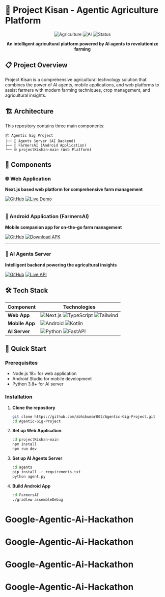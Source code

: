 # 🌾 Project Kisan - Agentic Agriculture Platform

<div align="center">

![Agriculture](https://img.shields.io/badge/Agriculture-🌱-green)
![AI](https://img.shields.io/badge/AI-🤖-blue)
![Status](https://img.shields.io/badge/Status-Active-brightgreen)

**An intelligent agricultural platform powered by AI agents to revolutionize farming**

</div>

## 📋 Project Overview

Project Kisan is a comprehensive agricultural technology solution that combines the power of AI agents, mobile applications, and web platforms to assist farmers with modern farming techniques, crop management, and agricultural insights.

## 🏗️ Architecture

This repository contains three main components:

```
📦 Agentic Gig Project
├── 🤖 Agents Server (AI Backend)
├── 📱 FarmersAI (Android Application)
└── 🌐 projectKishan-main (Web Platform)
```

## 🚀 Components

### 🌐 Web Application
**Next.js based web platform for comprehensive farm management**

[![GitHub](https://img.shields.io/badge/GitHub-Repository-black?logo=github)](https://github.com/Aftab2209/projectKishan)
[![Live Demo](https://img.shields.io/badge/Live-Demo-green?logo=vercel)](https://nextjs-app-424265826546.asia-south1.run.app)


---

### 📱 Android Application (FarmersAI)
**Mobile companion app for on-the-go farm management**

[![GitHub](https://img.shields.io/badge/GitHub-Repository-black?logo=github)](https://github.com/sachin6174/FarmersAI)
[![Download APK](https://img.shields.io/badge/Download-APK-blue?logo=android)](https://drive.google.com/drive/folders/1_FJi72zzwxGuzI0PfBYhssDP3-sfwriD)

---

### 🤖 AI Agents Server
**Intelligent backend powering the agricultural insights**

[![GitHub](https://img.shields.io/badge/GitHub-Repository-black?logo=github)](https://github.com/Aftab2209/agents.git)
[![Live API](https://img.shields.io/badge/Live-API-orange?logo=fastapi)](https://nextjs-app-424265826546.asia-south1.run.app)


## 🛠️ Tech Stack

<div align="center">

| Component | Technologies |
|-----------|-------------|
| **Web App** | ![Next.js](https://img.shields.io/badge/Next.js-black?logo=next.js) ![TypeScript](https://img.shields.io/badge/TypeScript-blue?logo=typescript) ![Tailwind](https://img.shields.io/badge/Tailwind-cyan?logo=tailwindcss) |
| **Mobile App** | ![Android](https://img.shields.io/badge/Android-green?logo=android) ![Kotlin](https://img.shields.io/badge/Kotlin-purple?logo=kotlin) |
| **AI Server** | ![Python](https://img.shields.io/badge/Python-yellow?logo=python) ![FastAPI](https://img.shields.io/badge/FastAPI-teal?logo=fastapi) |

</div>

## 🚀 Quick Start

### Prerequisites
- Node.js 18+ for web application
- Android Studio for mobile development
- Python 3.8+ for AI server

### Installation

1. **Clone the repository**
   ```bash
   git clone https://github.com/abhikumar002/Agentic-Gig-Project.git
   cd Agentic-Gig-Project
   ```

2. **Set up Web Application**
   ```bash
   cd projectKishan-main
   npm install
   npm run dev
   ```

3. **Set up AI Agents Server**
   ```bash
   cd agents
   pip install -r requirements.txt
   python agent.py
   ```

4. **Build Android App**
   ```bash
   cd FarmersAI
   ./gradlew assembleDebug
   ```
# Google-Agentic-Ai-Hackathon
# Google-Agentic-Ai-Hackathon
# Google-Agentic-Ai-Hackathon
# Google-Agentic-Ai-Hackathon
